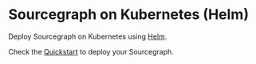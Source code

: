 # Sourcegraph on Kubernetes (Helm)

Deploy Sourcegraph on Kubernetes using [Helm].

Check the [Quickstart](https://docs.sourcegraph.com/admin/install/kubernetes/helm#quickstart) to deploy your Sourcegraph.

[helm]: https://helm.sh
